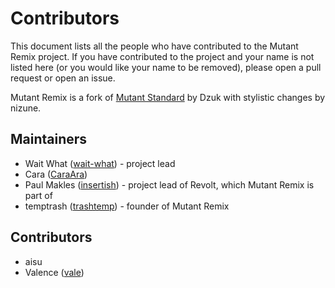 # Contributors

This document lists all the people who have contributed to the Mutant Remix project. If you have contributed to the project and your name is not listed here (or you would like your name to be removed), please open a pull request or open an issue.

Mutant Remix is a fork of [Mutant Standard](https://mutant.tech/) by Dzuk with stylistic changes by nizune.

## Maintainers
- Wait What ([wait-what](https://github.com/wait-what)) - project lead
- Cara ([CaraAra](https://github.com/CaraAra))
- Paul Makles ([insertish](https://github.com/insertish)) - project lead of Revolt, which Mutant Remix is part of
- temptrash ([trashtemp](https://github.com/trashtemp)) - founder of Mutant Remix

## Contributors
- aisu
- Valence ([vale](https://github.com/DeclanChidlow))
